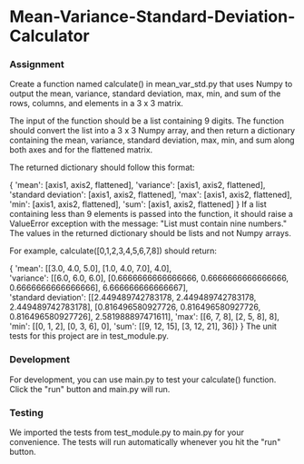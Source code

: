 # Mean-Variance-Standard-Deviation-Calculator
### Assignment

Create a function named calculate() in mean_var_std.py that uses Numpy to output the mean, variance, standard deviation, max, min, and sum of the rows, columns, and elements in a 3 x 3 matrix. 

The input of the function should be a list containing 9 digits. The function should convert the list into a 3 x 3 Numpy array, and then return a dictionary containing the mean, variance, standard deviation, max, min, and sum along both axes and for the flattened matrix. 

The returned dictionary should follow this format:

{ 
  'mean': [axis1, axis2, flattened], 
  'variance': [axis1, axis2, flattened], 
  'standard deviation': [axis1, axis2, flattened], 
  'max': [axis1, axis2, flattened], 
  'min': [axis1, axis2, flattened], 
  'sum': [axis1, axis2, flattened] 
}
If a list containing less than 9 elements is passed into the function, it should raise a ValueError exception with the message: "List must contain nine numbers." The values in the returned dictionary should be lists and not Numpy arrays.

For example, calculate([0,1,2,3,4,5,6,7,8]) should return:

{ 
  'mean': [[3.0, 4.0, 5.0], [1.0, 4.0, 7.0], 4.0],  
  'variance': [[6.0, 6.0, 6.0], [0.6666666666666666, 0.6666666666666666, 0.6666666666666666], 6.666666666666667],  
  'standard deviation': [[2.449489742783178, 2.449489742783178, 2.449489742783178], [0.816496580927726, 0.816496580927726, 0.816496580927726], 2.581988897471611], 
  'max': [[6, 7, 8], [2, 5, 8], 8], 
  'min': [[0, 1, 2], [0, 3, 6], 0], 
  'sum': [[9, 12, 15], [3, 12, 21], 36]} 
}
The unit tests for this project are in test_module.py.

### Development

For development, you can use main.py to test your calculate() function. Click the "run" button and main.py will run.

### Testing 

We imported the tests from test_module.py to main.py for your convenience. The tests will run automatically whenever you hit the "run" button.
